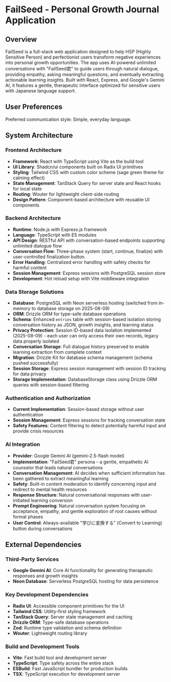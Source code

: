 # FailSeed - Personal Growth Journal Application

## Overview

FailSeed is a full-stack web application designed to help HSP (Highly Sensitive Person) and perfectionist users transform negative experiences into personal growth opportunities. The app uses AI-powered unlimited conversations with "FailSeed君" to guide users through natural dialogue, providing empathy, asking meaningful questions, and eventually extracting actionable learning insights. Built with React, Express, and Google's Gemini AI, it features a gentle, therapeutic interface optimized for sensitive users with Japanese language support.

## User Preferences

Preferred communication style: Simple, everyday language.

## System Architecture

### Frontend Architecture
- **Framework**: React with TypeScript using Vite as the build tool
- **UI Library**: Shadcn/ui components built on Radix UI primitives
- **Styling**: Tailwind CSS with custom color scheme (sage green theme for calming effect)
- **State Management**: TanStack Query for server state and React hooks for local state
- **Routing**: Wouter for lightweight client-side routing
- **Design Pattern**: Component-based architecture with reusable UI components

### Backend Architecture
- **Runtime**: Node.js with Express.js framework
- **Language**: TypeScript with ES modules
- **API Design**: RESTful API with conversation-based endpoints supporting unlimited dialogue flow
- **Conversation Flow**: Three-phase system (start, continue, finalize) with user-controlled finalization button
- **Error Handling**: Centralized error handling with safety checks for harmful content
- **Session Management**: Express sessions with PostgreSQL session store
- **Development**: Hot reload setup with Vite middleware integration

### Data Storage Solutions
- **Database**: PostgreSQL with Neon serverless hosting (switched from in-memory to database storage on 2025-08-09)
- **ORM**: Drizzle ORM for type-safe database operations
- **Schema**: Enhanced `entries` table with session-based isolation storing conversation history as JSON, growth insights, and learning status
- **Privacy Protection**: Session ID-based data isolation implemented (2025-08-09) - each user can only access their own records, legacy data properly isolated
- **Conversation Storage**: Full dialogue history preserved to enable learning extraction from complete context
- **Migration**: Drizzle Kit for database schema management (schema pushed successfully)
- **Session Storage**: Express session management with session ID tracking for data privacy
- **Storage Implementation**: DatabaseStorage class using Drizzle ORM queries with session-based filtering

### Authentication and Authorization
- **Current Implementation**: Session-based storage without user authentication
- **Session Management**: Express sessions for tracking conversation state
- **Safety Features**: Content filtering to detect potentially harmful input and provide crisis resources

### AI Integration
- **Provider**: Google Gemini AI (gemini-2.5-flash model)
- **Implementation**: "FailSeed君" persona - a gentle, empathetic AI counselor that leads natural conversations
- **Conversation Management**: AI decides when sufficient information has been gathered to extract meaningful learning
- **Safety**: Built-in content moderation to identify concerning input and redirect to mental health resources
- **Response Structure**: Natural conversational responses with user-initiated learning conversion
- **Prompt Engineering**: Natural conversation system focusing on acceptance, empathy, and gentle exploration of root causes without formal phases
- **User Control**: Always-available "学びに変換する" (Convert to Learning) button during conversations

## External Dependencies

### Third-Party Services
- **Google Gemini AI**: Core AI functionality for generating therapeutic responses and growth insights
- **Neon Database**: Serverless PostgreSQL hosting for data persistence

### Key Development Dependencies
- **Radix UI**: Accessible component primitives for the UI
- **Tailwind CSS**: Utility-first styling framework
- **TanStack Query**: Server state management and caching
- **Drizzle ORM**: Type-safe database operations
- **Zod**: Runtime type validation and schema definition
- **Wouter**: Lightweight routing library

### Build and Development Tools
- **Vite**: Fast build tool and development server
- **TypeScript**: Type safety across the entire stack
- **ESBuild**: Fast JavaScript bundler for production builds
- **TSX**: TypeScript execution for development server